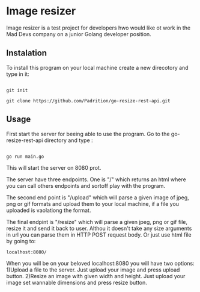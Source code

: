 # Image resizer

Image resizer is a test project for developers hwo would like ot work in the Mad Devs company on a junior Golang developer position. 

## Instalation 
To install this program on your local machine create a new direcotory and type in it:
```

git init

git clone https://github.com/Padrition/go-resize-rest-api.git

```

## Usage 
First start the server for beeing able to use the program.
Go to the go-resize-rest-api directory and type :
```

go run main.go

```
This will start the server on 8080 prot.

The server have three endpoints. One is "/" which returns an html where you can call others endpoints and sortoff play with the program.

The second end point is "/upload" which will parse a given image of jpeg, png or gif formats and upload them to your local machine, if a file you uploaded is vaolationg the format.

The final endpint is "/resize"  which will parse a given jpeg, png or gif file, resize it and send it back to user. Althou it doesn't take any size arguments in url you can parse them in HTTP POST request body. Or just use html file by going to:

```
localhost:8080/
```

When you will be on your beloved localhost:8080 you will have two options:
1)Upload a file to the server. Just upload your image and press upload button.
2)Resize an image with given width and height. Just upload your image set wannable dimensions and press resize button.